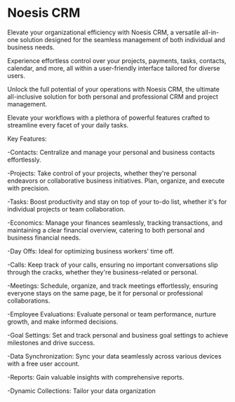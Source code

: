 # Noesis CRM

Elevate your organizational efficiency with Noesis CRM, a versatile all-in-one solution designed for the seamless management of both individual and business needs.

Experience effortless control over your projects, payments, tasks, contacts, calendar, and more, all within a user-friendly interface tailored for diverse users.

Unlock the full potential of your operations with Noesis CRM, the ultimate all-inclusive solution for both personal and professional CRM and project management.

Elevate your workflows with a plethora of powerful features crafted to streamline every facet of your daily tasks.

Key Features:

-Contacts: Centralize and manage your personal and business contacts effortlessly.

-Projects: Take control of your projects, whether they're personal endeavors or collaborative business initiatives. Plan, organize, and execute with precision.

-Tasks: Boost productivity and stay on top of your to-do list, whether it's for individual projects or team collaboration.

-Economics: Manage your finances seamlessly, tracking transactions, and maintaining a clear financial overview, catering to both personal and business financial needs.

-Day Offs: Ideal for optimizing business workers' time off.

-Calls: Keep track of your calls, ensuring no important conversations slip through the cracks, whether they're business-related or personal.

-Meetings: Schedule, organize, and track meetings effortlessly, ensuring everyone stays on the same page, be it for personal or professional collaborations.

-Employee Evaluations: Evaluate personal or team performance, nurture growth, and make informed decisions.

-Goal Settings: Set and track personal and business goal settings to achieve milestones and drive success.

-Data Synchronization: Sync your data seamlessly across various devices with a free user account.

-Reports: Gain valuable insights with comprehensive reports.

-Dynamic Collections: Tailor your data organization

